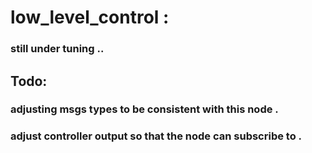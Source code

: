 # low_level_control :
### still under tuning ..


## Todo:
### adjusting msgs types to be consistent with this node .
### adjust controller output so that the node can subscribe to .

